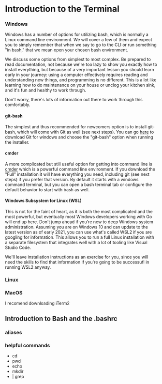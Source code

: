# Introduction to the Terminal

### Windows

Windows has a number of options for utilizing bash, which is normally a Linux command line environment. We will cover a few of them and expect you to simply remember that when we say to go to the CLI or run something "in bash," that we mean open your chosen bash environment.

We discuss some options from simplest to most complex. Be prepared to read documentation, not because we're too lazy to show you exactly how to install everything, but because of a very important lesson you should learn early in your journey: using a computer effectively requires reading and understanding new things, and programming is no different. This is a lot like learning how to do maintenance on your house or unclog your kitchen sink, and it's fun and healthy to work through.

Don't worry, there's lots of information out there to work through this comfortably.
#### git-bash
The simplest and thus recommended for newcomers option is to install git-bash, which will come with Git as well (see next steps). You can go [here](https://git-scm.com/downloads) to download Git for windows and choose the "git-bash" option when running the installer.

#### cmder
A more complicated but still useful option for getting into command line is [cmder](https://cmder.net) which is a powerful command line environment. If you download the "Full" installation it will have everything you need, including git (see next steps) if you prefer that version. By default it starts with a windows command terminal, but you can open a bash terminal tab or configure the default behavior to start with bash as well.

#### Windows Subsystem for Linux (WSL)
This is not for the faint of heart, as it is both the most complicated and the most powerful, but eventually most Windows developers working with Go will end up here. Don't jump ahead if you're new to deep Windows system administration. Assuming you are on Windows 10 and can update to the latest version as of early 2021, you can use what's called WSL2 if you are googling for information. This allows you to run a full Linux installation with a separate filesystem that integrates well with a lot of tooling like Visual Studio Code.

We'll leave installation instructions as an exercise for you, since you will need the skills to find that information if you're going to be successufl in running WSL2 anyway.
### Linux

### MacOS
I recomend downloading iTerm2

## Introduction to Bash and the .bashrc

### aliases

### helpful commands
* cd
* pwd
* echo
* mkdir
* | grep

